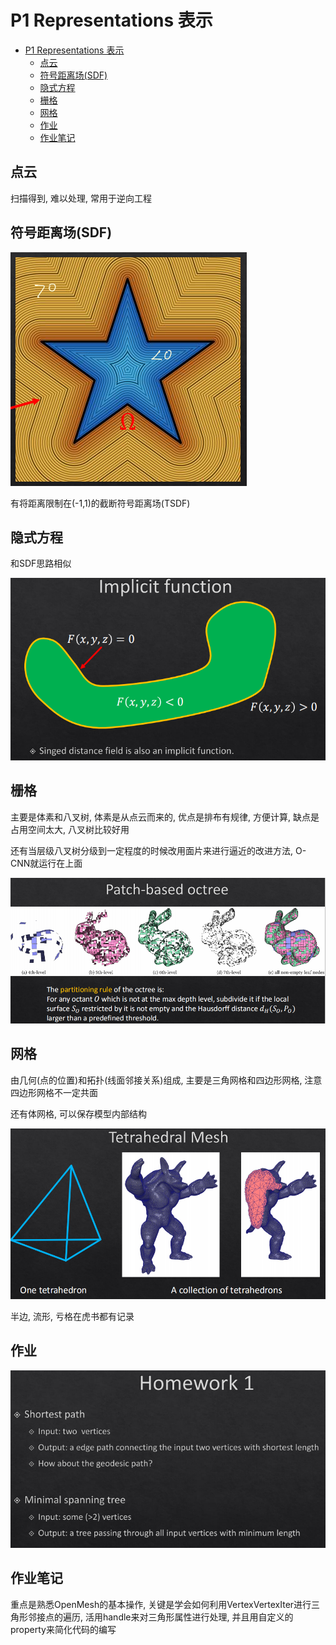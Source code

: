 # P1 Representations 表示

- [P1 Representations 表示](#p1-representations-表示)
  - [点云](#点云)
  - [符号距离场(SDF)](#符号距离场sdf)
  - [隐式方程](#隐式方程)
  - [栅格](#栅格)
  - [网格](#网格)
  - [作业](#作业)
  - [作业笔记](#作业笔记)

## 点云

扫描得到, 难以处理, 常用于逆向工程

## 符号距离场(SDF)

![picture 1](Media/54249734da85bc371489a24002ef996b378643cc149743de8570d6b2c9d25ef9.png)  

有将距离限制在(-1,1)的截断符号距离场(TSDF)

## 隐式方程

和SDF思路相似

![picture 2](Media/adfa5244c079b139abb1f6ff4262413843ed0a0422b991eabf593a9bffe69b81.png)  

## 栅格

主要是体素和八叉树, 体素是从点云而来的, 优点是排布有规律, 方便计算, 缺点是占用空间太大, 八叉树比较好用

还有当层级八叉树分级到一定程度的时候改用面片来进行逼近的改进方法, O-CNN就运行在上面

![picture 3](Media/2358f71a6f18232e9a24d1f9aedc2fca23cb8ac0b0ead275c1724d37bc6290a3.png)  

## 网格

由几何(点的位置)和拓扑(线面邻接关系)组成, 主要是三角网格和四边形网格, 注意四边形网格不一定共面

还有体网格, 可以保存模型内部结构

![picture 4](Media/6be8fdce1e9f60c859ca1ec188ef229dd131f8d37d2cb4751cab7be3183f4852.png)  

半边, 流形, 亏格在虎书都有记录

## 作业

![picture 19](Media/472a696225662550294a7a9b618ea29a81ccbfb957e8f9c57a6d80c081d3c6f6.png)  

## 作业笔记

重点是熟悉OpenMesh的基本操作, 关键是学会如何利用VertexVertexIter进行三角形邻接点的遍历, 活用handle来对三角形属性进行处理, 并且用自定义的property来简化代码的编写

